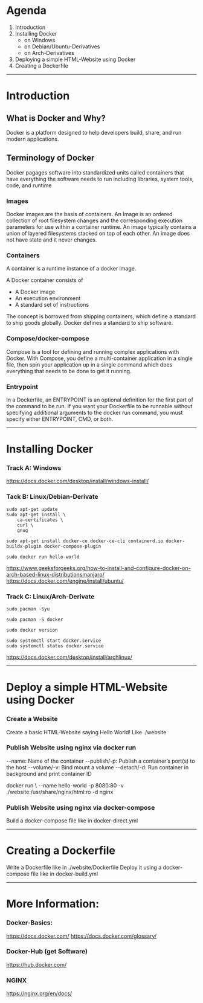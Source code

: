 # Agenda

1. Introduction
2. Installing Docker
   - on Windows
   - on Debian/Ubuntu-Derivatives
   - on Arch-Derivatives
3. Deploying a simple HTML-Website using Docker
4. Creating a Dockerfile

---

# Introduction

## What is Docker and Why?
Docker is a platform designed to help developers build, share, and run modern applications. 

## Terminology of Docker
Docker pagages software into standardized units called containers that have everything the software needs to run including libraries, system tools, code, and runtime

### Images
Docker images are the basis of containers. An Image is an ordered collection of root filesystem changes and the corresponding execution parameters for use within a container runtime. 
An image typically contains a union of layered filesystems stacked on top of each other. An image does not have state and it never changes.

### Containers
A container is a runtime instance of a docker image.

A Docker container consists of
- A Docker image 
- An execution environment 
- A standard set of instructions

The concept is borrowed from shipping containers, which define a standard to ship goods globally. Docker defines a standard to ship software.

### Compose/docker-compose
Compose is a tool for defining and running complex applications with Docker. With Compose, you define a multi-container application in a single file, 
then spin your application up in a single command which does everything that needs to be done to get it running.


### Entrypoint
In a Dockerfile, an ENTRYPOINT is an optional definition for the first part of the command to be run. 
If you want your Dockerfile to be runnable without specifying additional arguments to the docker run command, you must specify either ENTRYPOINT, CMD, or both.

---

# Installing Docker

### Track A: Windows

https://docs.docker.com/desktop/install/windows-install/

### Tack B: Linux/Debian-Derivate
```
sudo apt-get update
sudo apt-get install \
    ca-certificates \
    curl \
    gnug
    
sudo apt-get install docker-ce docker-ce-cli containerd.io docker-buildx-plugin docker-compose-plugin

sudo docker run hello-world
```
https://www.geeksforgeeks.org/how-to-install-and-configure-docker-on-arch-based-linux-distributionsmanjaro/
https://docs.docker.com/engine/install/ubuntu/

### Track C: Linux/Arch-Derivate
```
sudo pacman -Syu

sudo pacman -S docker

sudo docker version

sudo systemctl start docker.service
sudo systemctl status docker.service
```
https://docs.docker.com/desktop/install/archlinux/

---

# Deploy a simple HTML-Website using Docker

### Create a Website
Create a basic HTML-Website saying Hello World! Like ./website

### Publish Website using nginx via docker run
--name: Name of the container
--publish/-p: Publish a container’s port(s) to the host
--volume/-v: Bind mount a volume 
--detach/-d: Run container in background and print container ID

docker run \ 
--name hello-world
-p 8080:80
-v ./website:/usr/share/nginx/html:ro
-d nginx

###  Publish Website using nginx via docker-compose
Build a docker-compose file like in docker-direct.yml

---

# Creating a Dockerfile
Write a Dockerfile like in ./website/Dockerfile
Deploy it using a docker-compose file like in docker-build.yml

---

# More Information:

### Docker-Basics:
https://docs.docker.com/
https://docs.docker.com/glossary/

### Docker-Hub (get Software)
https://hub.docker.com/

### NGINX
https://nginx.org/en/docs/
